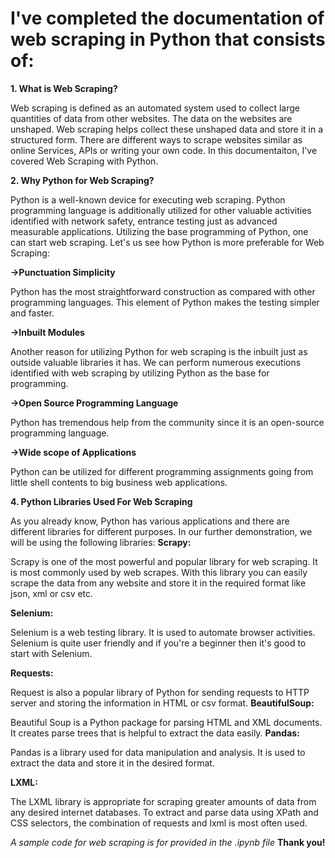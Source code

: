 # I've completed the documentation of web scraping in Python that consists of:
**1. What is Web Scraping?**


  Web scraping is defined as an automated system used to collect large quantities of data from other websites. 
  The data on the websites are unshaped. Web scraping helps collect these unshaped data and store it in a structured form. 
  There are different ways to scrape websites similar as online Services, APIs or writing your own code. In this documentaiton, I've covered Web Scraping with Python. 
 
 
  **2. Why Python for Web Scraping?**


  Python is a well-known device for executing web scraping. Python programming language is additionally utilized for other valuable activities 
  identified with network safety, entrance testing just as advanced measurable applications. 
  Utilizing the base programming of Python, one can start web scraping. Let's us see how Python is more preferable for Web Scraping:

  **->Punctuation Simplicity**
  
Python has the most straightforward construction as compared with other programming languages. 
    This element of Python makes the testing simpler and faster.
 
 **->Inbuilt Modules**
 
Another reason for utilizing Python for web scraping is the inbuilt just as outside valuable libraries it has.
    We can perform numerous executions identified with web scraping by utilizing Python as the base for programming.
 
 **->Open Source Programming Language**
 
Python has tremendous help from the community since it is an open-source programming language.
 
 **->Wide scope of Applications**
 
 
Python can be utilized for different programming assignments going from little shell contents to big business web applications.

 
 **4. Python Libraries Used For Web Scraping**
 
 
As you already know, Python  has various applications and there are different libraries for different purposes.
In our further demonstration, we will be using the following libraries:
**Scrapy:**

Scrapy is one of the most powerful and popular library for web scraping. It is most commonly used by web scrapes. With this library you can easily scrape the data from any website and store it in the required format like json, xml or csv etc.

**Selenium:**  

Selenium is a web testing library. It is used to automate browser activities. Selenium is quite user friendly and if you're a beginner then it's good to start with Selenium.

**Requests:**

Request is also a popular library of Python for sending requests to HTTP server and storing the information in HTML or csv format.
**BeautifulSoup:**

Beautiful Soup is a Python package for parsing HTML and XML documents. It creates parse trees that is helpful to extract the data easily.
**Pandas:**

Pandas is a library used for data manipulation and analysis. It is used to extract the data and store it in the desired format.

**LXML:**

The LXML library is appropriate for scraping greater amounts of data from any desired internet databases. To extract and parse data using XPath and CSS selectors, the combination of requests and lxml is most often used.
 
  
  *A sample code for web scraping is for provided in the .ipynb file*
  **Thank you!**
